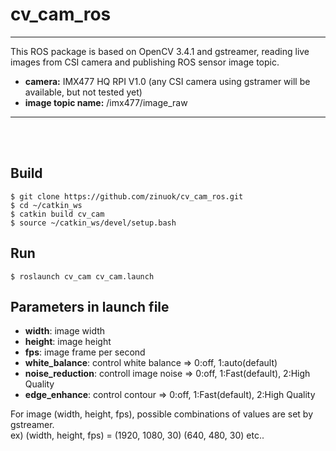 # cv_cam_ros

***
This ROS package is based on OpenCV 3.4.1 and gstreamer, reading live images from CSI camera and publishing ROS sensor image topic.<br>
+ **camera:** IMX477 HQ RPI V1.0 (any CSI camera using gstramer will be available, but not tested yet) 
+ **image topic name:** /imx477/image_raw
***
<br><br>

## Build
```
$ git clone https://github.com/zinuok/cv_cam_ros.git
$ cd ~/catkin_ws
$ catkin build cv_cam
$ source ~/catkin_ws/devel/setup.bash
```

## Run
```
$ roslaunch cv_cam cv_cam.launch
```

## Parameters in launch file
+ **width**: image width
+ **height**: image height
+ **fps**: image frame per second
+ **white_balance**: control white balance  => 0:off, 1:auto(default)
+ **noise_reduction**: controll image noise => 0:off, 1:Fast(default), 2:High Quality
+ **edge_enhance**: control contour         => 0:off, 1:Fast(default), 2:High Quality

For image (width, height, fps), possible combinations of values are set by gstreamer.<br>
ex) (width, height, fps) = (1920, 1080, 30)   (640, 480, 30)  etc..
